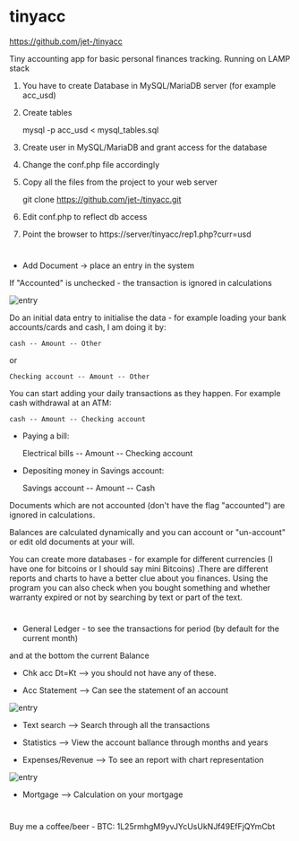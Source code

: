 # tinyacc
https://github.com/jet-/tinyacc

Tiny accounting app for basic personal finances tracking. Running on LAMP stack

1. You have to create Database in MySQL/MariaDB server (for example acc_usd)

2. Create tables

	mysql -p acc_usd < mysql_tables.sql

3. Create user in MySQL/MariaDB and grant access for the database

4. Change the conf.php file accordingly

5. Copy all the files from the project to your web server 

	git clone https://github.com/jet-/tinyacc.git

6. Edit conf.php to reflect db access

7. Point the browser to https://server/tinyacc/rep1.php?curr=usd

#

* Add Document -> place an entry in the system

If "Accounted" is unchecked - the transaction is ignored in calculations


![entry](https://github.com/jet-/tinyacc/blob/master/images/entry.png)

Do an initial data entry to initialise the data - for example loading your bank accounts/cards and cash, I am doing it by: 

	cash -- Amount -- Other

or 

	Checking account -- Amount -- Other

You can start adding your daily transactions as they happen. For example cash withdrawal at an ATM: 

	cash -- Amount -- Checking account

* Paying a bill: 

	Electrical bills -- Amount -- Checking account

* Depositing money in Savings account: 

	Savings account -- Amount -- Cash

Documents which are not accounted (don't have the flag "accounted") are ignored in calculations.

Balances are calculated dynamically and you can account or "un-account" or edit old documents at your will.

You can create more databases - for example for different currencies (I have one for bitcoins or I should say mini Bitcoins) .There are different reports and charts to have a better clue about you finances. Using the program you can also check when you bought something and whether warranty expired or not by searching by text or part of the text.


#

* General Ledger - to see the transactions for period (by default for the current month)

and at the bottom the current Balance


* Chk acc Dt=Kt  --> you should not have any of these.

* Acc Statement --> Can see the statement of an account

![entry](https://github.com/jet-/tinyacc/blob/master/images/statement.png)

* Text search --> Search through all the transactions

* Statistics --> View the account ballance through months and years

* Expenses/Revenue --> To see an report with chart representation 

![entry](https://github.com/jet-/tinyacc/blob/master/images/expenses.png)

* Mortgage --> Calculation on your mortgage

#

Buy me a coffee/beer - BTC: 1L25rmhgM9yvJYcUsUkNJf49EfFjQYmCbt

#
